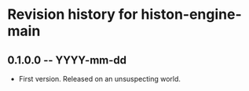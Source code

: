# Revision history for histon-engine-main

## 0.1.0.0 -- YYYY-mm-dd

* First version. Released on an unsuspecting world.
